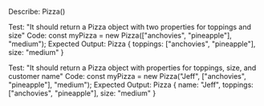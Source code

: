 Describe: Pizza()

Test: "It should return a Pizza object with two properties for toppings and size"
Code: const myPizza = new Pizza(["anchovies", "pineapple"], "medium");
Expected Output: Pizza { toppings: ["anchovies", "pineapple"], size: "medium" }

Test: "It should return a Pizza object with properties for toppings, size, and customer name"
Code: const myPizza = new Pizza("Jeff", ["anchovies", "pineapple"], "medium");
Expected Output: Pizza { name: "Jeff", toppings: ["anchovies", "pineapple"], size: "medium" }